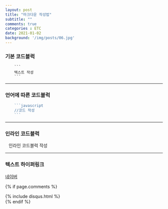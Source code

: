 ```yaml
---
layout: post
title: "마크다운 작성법"
subtitle: ""
comments: true
categories : ETC
date: 2021-01-02
background: '/img/posts/06.jpg'
---
```


### 기본 코드블럭
```
    ```
    텍스트 작성
    ```
```
---

### 언어에 따른 코드블럭
```javascript
    ```javascript
    //코드 작성
    ```
```
---

### 인라인 코드블럭
`
    `
    인라인 코드블럭 작성
    `
`

---

### 텍스트 하이퍼링크
[네이버](www.naver.com)

{% if page.comments %}
<div id="post-disqus" class="container">
{% include disqus.html %}
</div>
{% endif %}
